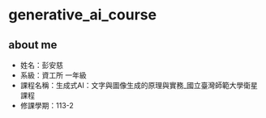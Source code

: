 # generative_ai_course
## about me
- 姓名：彭安慈
- 系級：資工所 一年級
- 課程名稱：生成式AI：文字與圖像生成的原理與實務_國立臺灣師範大學衛星課程
- 修課學期：113-2
